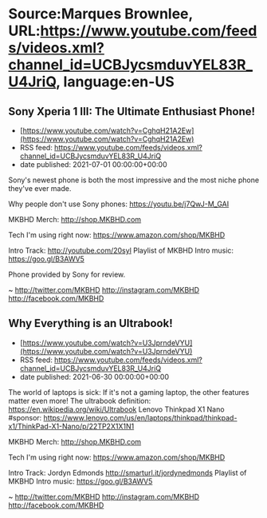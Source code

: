 # Source:Marques Brownlee, URL:https://www.youtube.com/feeds/videos.xml?channel_id=UCBJycsmduvYEL83R_U4JriQ, language:en-US

## Sony Xperia 1 III: The Ultimate Enthusiast Phone!
 - [https://www.youtube.com/watch?v=CghqH21A2Ew](https://www.youtube.com/watch?v=CghqH21A2Ew)
 - RSS feed: https://www.youtube.com/feeds/videos.xml?channel_id=UCBJycsmduvYEL83R_U4JriQ
 - date published: 2021-07-01 00:00:00+00:00

Sony's newest phone is both the most impressive and the most niche phone they've ever made.

Why people don't use Sony phones: https://youtu.be/j7QwJ-M_GAI

MKBHD Merch: http://shop.MKBHD.com

Tech I'm using right now: https://www.amazon.com/shop/MKBHD

Intro Track: http://youtube.com/20syl
Playlist of MKBHD Intro music: https://goo.gl/B3AWV5

Phone provided by Sony for review.

~
http://twitter.com/MKBHD
http://instagram.com/MKBHD
http://facebook.com/MKBHD

## Why Everything is an Ultrabook!
 - [https://www.youtube.com/watch?v=U3JprndeVYU](https://www.youtube.com/watch?v=U3JprndeVYU)
 - RSS feed: https://www.youtube.com/feeds/videos.xml?channel_id=UCBJycsmduvYEL83R_U4JriQ
 - date published: 2021-06-30 00:00:00+00:00

The world of laptops is sick: If it's not a gaming laptop, the other features matter even more!
The ultrabook definition: https://en.wikipedia.org/wiki/Ultrabook
Lenovo Thinkpad X1 Nano #sponsor: https://www.lenovo.com/us/en/laptops/thinkpad/thinkpad-x1/ThinkPad-X1-Nano/p/22TP2X1X1N1

MKBHD Merch: http://shop.MKBHD.com

Tech I'm using right now: https://www.amazon.com/shop/MKBHD

Intro Track: Jordyn Edmonds http://smarturl.it/jordynedmonds 
Playlist of MKBHD Intro music: https://goo.gl/B3AWV5

~
http://twitter.com/MKBHD
http://instagram.com/MKBHD
http://facebook.com/MKBHD

